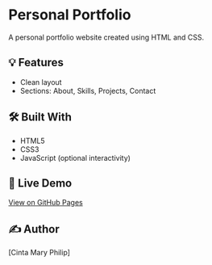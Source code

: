 # Personal Portfolio

A personal portfolio website created using HTML and CSS.

## 💡 Features
- Clean layout
- Sections: About, Skills, Projects, Contact

## 🛠️ Built With
- HTML5
- CSS3
- JavaScript (optional interactivity)

## 📌 Live Demo
[View on GitHub Pages](https://cintamaryphilip.github.io/Personal-Portfolio/)

## ✍️ Author
[Cinta Mary Philip]
